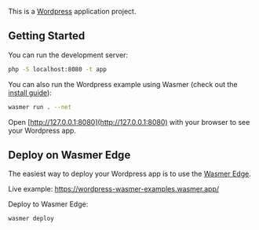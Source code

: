 This is a [Wordpress](https://wordpress.org/) application project.

## Getting Started

You can run the development server:

```bash
php -S localhost:8080 -t app
```

You can also run the Wordpress example using Wasmer (check out the [install guide](https://docs.wasmer.io/install)):

```bash
wasmer run . --net
```

Open [http://127.0.0.1:8080](http://127.0.0.1:8080) with your browser to see your Wordpress app.

## Deploy on Wasmer Edge

The easiest way to deploy your Wordpress app is to use the [Wasmer Edge](https://wasmer.io/products/edge).

Live example: https://wordpress-wasmer-examples.wasmer.app/

Deploy to Wasmer Edge:

```bash
wasmer deploy
```
